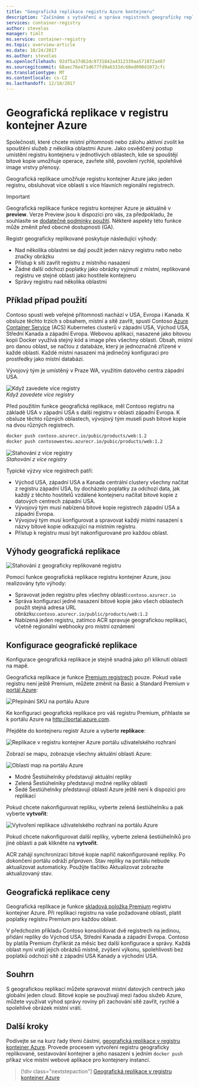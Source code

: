 ```yaml
---
title: "Geografická replikace registru Azure kontejneru"
description: "Začínáme s vytváření a správa registrech geograficky replikované kontejner Azure."
services: container-registry
author: stevelas
manager: timlt
ms.service: container-registry
ms.topic: overview-article
ms.date: 10/24/2017
ms.author: stevelas
ms.openlocfilehash: 92df5a37d62dc9731842a4312339aa571072a487
ms.sourcegitcommit: 68aec76e471d677fd9a6333dc60ed098d1072cfc
ms.translationtype: MT
ms.contentlocale: cs-CZ
ms.lasthandoff: 12/18/2017
---
```

# <a name="geo-replication-in-azure-container-registry"></a>Geografická replikace v registru kontejner Azure

Společnosti, které chcete místní přítomnosti nebo zálohu aktivní zvolit ke spouštění služeb z několika oblastmi Azure. Jako osvědčený postup umístění registru kontejneru v jednotlivých oblastech, kde se spouštějí bitové kopie umožňuje operace, zavřete sítě, povolení rychlé, spolehlivé image vrstvy přenosy.

Geografická replikace umožňuje registru kontejner Azure jako jeden registru, obsluhovat více oblastí s více hlavních regionální registrech.

> [!IMPORTANT]
> Geografická replikace funkce registru kontejner Azure je aktuálně v **preview**. Verze Preview jsou k dispozici pro vás, za předpokladu, že souhlasíte se [dodatečné podmínky použití](https://azure.microsoft.com/support/legal/preview-supplemental-terms/). Některé aspekty této funkce může změnit před obecné dostupnosti (GA).
>

Registr geograficky replikované poskytuje následující výhody:

* Nad několika oblastmi se dají použít jeden názvy registru nebo nebo značky obrázku
* Přístup k síti zavřít registru z místního nasazení
* Žádné další odchozí poplatky jako obrázky vyjmutí z místní, replikované registru ve stejné oblasti jako hostitele kontejneru
* Správy registru nad několika oblastmi

## <a name="example-use-case"></a>Příklad případ použití
Contoso spustí web veřejné přítomnosti nachází v USA, Evropa i Kanada. K obsluze těchto trzích s obsahem, místní a sítě zavřít, spustí Contoso [Azure Container Service](/azure/container-service/kubernetes/) (ACS) Kubernetes clusterů v západní USA, Východ USA, Střední Kanada a západní Evropa. Webovou aplikaci, nasazené jako bitovou kopii Docker využívá stejný kód a image přes všechny oblasti. Obsah, místní pro danou oblast, se načtou z databáze, který je jednoznačně zřízené v každé oblasti. Každé místní nasazení má jedinečný konfiguraci pro prostředky jako místní databázi.

Vývojový tým je umístěný v Praze WA, využitím datového centra západní USA.

![Když zavedete více registry](media/container-registry-geo-replication/before-geo-replicate.png)<br />*Když zavedete více registry*

Před použitím funkce geografická replikace, měl Contoso registru na základě USA v západní USA s další registru v oblasti západní Evropa. K obsluze těchto různých oblastech, vývojový tým museli push bitové kopie na dvou různých registrech.

```bash
docker push contoso.azurecr.io/pubic/products/web:1.2
docker push contosowesteu.azurecr.io/pubic/products/web:1.2
```
![Stahování z více registry](media/container-registry-geo-replication/before-geo-replicate-pull.png)<br />*Stahování z více registry*

Typické výzvy více registrech patří:

* Východ USA, západní USA a Kanada centrální clustery všechny načítat z registru západní USA, by docházelo poplatky za odchozí data, jak každý z těchto hostitelů vzdálené kontejneru načítat bitové kopie z datových centrech západní USA.
* Vývojový tým musí nabízená bitové kopie registrech západní USA a západní Evropa.
* Vývojový tým musí konfigurovat a spravovat každý místní nasazení s názvy bitové kopie odkazující na místním registru.
* Přístup k registru musí být nakonfigurované pro každou oblast.

## <a name="benefits-of-geo-replication"></a>Výhody geografická replikace

![Stahování z geograficky replikované registru](media/container-registry-geo-replication/after-geo-replicate-pull.png)

Pomocí funkce geografická replikace registru kontejner Azure, jsou realizovány tyto výhody:

* Spravovat jeden registru přes všechny oblasti:`contoso.azurecr.io`
* Správa konfigurací jedné nasazení bitové kopie jako všech oblastech použít stejná adresa URL obrázku:`contoso.azurecr.io/public/products/web:1.2`
* Nabízená jeden registru, zatímco ACR spravuje geografickou replikaci, včetně regionální webhooky pro místní oznámení

## <a name="configure-geo-replication"></a>Konfigurace geografické replikace
Konfigurace geografická replikace je stejně snadná jako při kliknutí oblasti na mapě.

Geografická replikace je funkce [Premium registrech](container-registry-skus.md) pouze. Pokud vaše registru není ještě Premium, můžete změnit na Basic a Standard Premium v [portál Azure](https://portal.azure.com):

![Přepínání SKU na portálu Azure](media/container-registry-skus/update-registry-sku.png)

Ke konfiguraci geografická replikace pro váš registru Premium, přihlaste se k portálu Azure na http://portal.azure.com.

Přejděte do kontejneru registr Azure a vyberte **replikace**:

![Replikace v registru kontejner Azure portálu uživatelského rozhraní](media/container-registry-geo-replication/registry-services.png)

Zobrazí se mapu, zobrazuje všechny aktuální oblasti Azure:

 ![Oblasti map na portálu Azure](media/container-registry-geo-replication/registry-geo-map.png)

* Modré Šestiúhelníky představují aktuální repliky
* Zelená Šestiúhelníky představují možné repliky oblastí
* Šedé Šestiúhelníky představují oblastí Azure ještě není k dispozici pro replikaci

Pokud chcete nakonfigurovat repliku, vyberte zelená šestiúhelníku a pak vyberte **vytvořit**:

 ![Vytvoření replikace uživatelského rozhraní na portálu Azure](media/container-registry-geo-replication/create-replication.png)

Pokud chcete nakonfigurovat další repliky, vyberte zelená šestiúhelníků pro jiné oblasti a pak klikněte na **vytvořit**.

ACR zahájí synchronizaci bitové kopie napříč nakonfigurované repliky. Po dokončení portálu odráží *připraven*. Stav repliky na portálu nebude aktualizovat automaticky. Použijte tlačítko Aktualizovat zobrazíte aktualizovaný stav.

## <a name="geo-replication-pricing"></a>Geografická replikace ceny

Geografická replikace je funkce [skladová položka Premium](container-registry-skus.md) registru kontejner Azure. Při replikaci registru na vaše požadované oblasti, platit poplatky registru Premium pro každou oblast.

V předchozím příkladu Contoso konsolidovat dvě registrech na jedinou, přidání repliky do Východ USA, Střední Kanada a západní Evropa. Contoso by platila Premium čtyřikrát za měsíc bez další konfigurace a správy. Každá oblast nyní vrátí jejich obrázků místně, zvýšení výkonu, spolehlivosti bez poplatků odchozí sítě z západní USA Kanady a východní USA.

## <a name="summary"></a>Souhrn

S geografickou replikací můžete spravovat místní datových centrech jako globální jeden cloud. Bitové kopie se používají mezi řadou služeb Azure, můžete využívat výhod správy roviny při zachování sítě zavřít, rychlé a spolehlivé obrázek místní vrátí.

## <a name="next-steps"></a>Další kroky

Podívejte se na kurz řady třemi částmi, [geografická replikace v registru kontejner Azure](container-registry-tutorial-prepare-registry.md). Provede procesem vytvoření registru geograficky replikované, sestavování kontejner a jeho nasazení s jedním `docker push` příkaz více místní webové aplikace pro kontejnery instancí.

> [!div class="nextstepaction"]
> [Geografická replikace v registru kontejner Azure](container-registry-tutorial-prepare-registry.md)